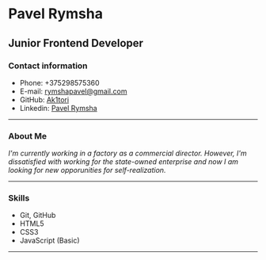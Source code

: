# Pavel Rymsha
## Junior Frontend Developer
### Contact information
 + Phone: +375298575360
 + E-mail: rymshapavel@gmail.com
 + GitHub: [Ak1tori](https://github.com/Ak1tori)
 + Linkedin: [Pavel Rymsha](https://www.linkedin.com/in/pavel-rymsha-860212182/)

***

### About Me
_I'm currently working in a factory as a commercial director. However, I'm dissatisfied with working for the state-owned enterprise and now I am looking for new opporunities for self-realization._

***

### Skills
 + Git, GitHub
 + HTML5
 + CSS3
 + JavaScript (Basic)

***